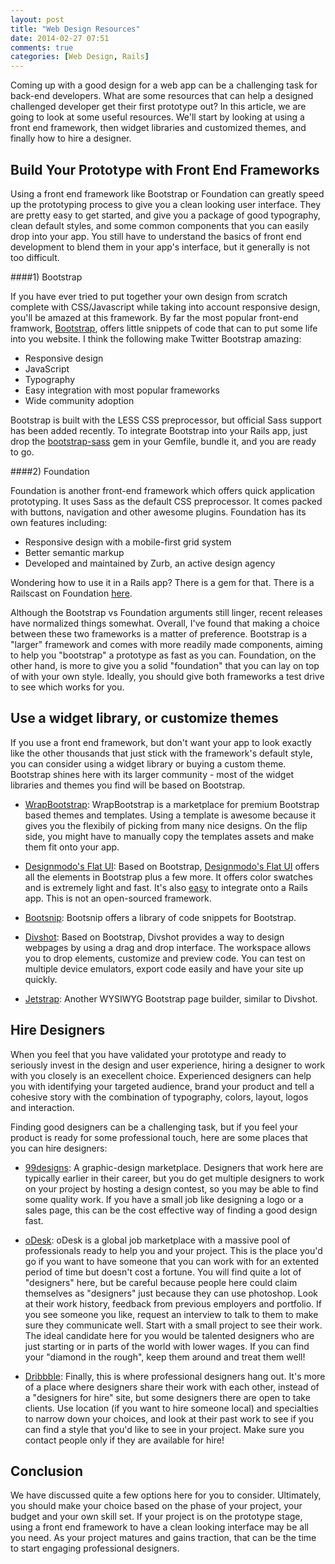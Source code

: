 ```yaml
---
layout: post
title: "Web Design Resources"
date: 2014-02-27 07:51
comments: true
categories: [Web Design, Rails]
---
```


<!-- more -->


Coming up with a good design for a web app can be a challenging task for back-end developers. What are some resources that can help a designed challenged developer get their first prototype out? In this article, we are going to look at some useful resources. We'll start by looking at using a front end framework, then widget libraries and customized themes, and finally how to hire a designer.

Build Your Prototype with Front End Frameworks
---------------------

Using a front end framework like Bootstrap or Foundation can greatly speed up the prototyping process to give you a clean looking user interface. They are pretty easy to get started, and give you a package of good typography, clean default styles, and some common components that you can easily drop into your app. You still have to understand the basics of front end development to blend them in your app's interface, but it generally is not too difficult.

####1) Bootstrap

If you have ever tried to put together your own design from scratch complete with CSS/Javascript while taking into account responsive design, you'll be amazed at this framework. By far the most popular front-end framwork, [Bootstrap](http://getbootstrap.com), offers little snippets of code that can to put some life into you website. I think the following make Twitter Bootstrap amazing:

-  Responsive design
-  JavaScript
-  Typography
-  Easy integration with most popular frameworks
-  Wide community adoption

Bootstrap is built with the LESS CSS preprocessor, but official Sass support has been added recently. To integrate Bootstrap into your Rails app, just drop the [bootstrap-sass](https://github.com/twbs/bootstrap-sass) gem in your Gemfile, bundle it, and you are ready to go.

####2) Foundation

Foundation is another front-end framework which offers quick application prototyping. It uses Sass as the default CSS preprocessor. It comes packed with buttons, navigation and other awesome plugins. Foundation has its own features including:

- Responsive design with a mobile-first grid system
- Better semantic markup
- Developed and maintained by Zurb, an active design agency

Wondering how to use it in a Rails app? There is a gem for that. There is a Railscast on Foundation [here](http://railscasts.com/episodes/417-foundation).

Although the Bootstrap vs Foundation arguments still linger, recent releases have normalized things somewhat. Overall, I've found that making a choice between these two frameworks is a matter of preference. Bootstrap is a "larger" framework and comes with more readily made components, aiming to help you "bootstrap" a prototype as fast as you can. Foundation, on the other hand, is more to give you a solid "foundation" that you can lay on top of with your own style. Ideally, you should give both frameworks a test drive to see which works for you.

Use a widget library, or customize themes
-----------------------------------------

If you use a front end framework, but don't want your app to look exactly like the other thousands that just stick with the framework's default style, you can consider using a widget library or buying a custom theme. Bootstrap shines here with its larger community - most of the widget libraries and themes you find will be based on Bootstrap.

- [WrapBootstrap](https://wrapbootstrap.com/): WrapBootstrap is a marketplace for premium Bootstrap based themes and templates. Using a template is awesome because it gives you the flexibily of picking from many nice designs. On the flip side, you might have to manually copy the templates assets and make them fit onto your app.

- [Designmodo's Flat UI](http://designmodo.com/flat/): Based on Bootstrap, [Designmodo's Flat UI](http://designmodo.com/flat/) offers all the elements in Bootstrap plus a few more. It offers color swatches and is extremely light and fast. It's also [easy](https://github.com/reflection/designmodo-flatuipro-rails) to integrate onto a Rails app. This is not an open-sourced framework.

- [Bootsnip](http://bootsnipp.com/): Bootsnip offers a library of code snippets for Bootstrap.

- [Divshot](http://www.divshot.com/): Based on Bootstrap, Divshot provides a way to design webpages by using a drag and drop interface. The workspace allows you to drop elements, customize and preview code. You can test on multiple device emulators, export code easily and have your site up quickly.

- [Jetstrap](https://jetstrap.com/): Another WYSIWYG Bootstrap page builder, similar to Divshot.

Hire Designers
------------------------

When you feel that you have validated your prototype and ready to seriously invest in the design and user experience, hiring a designer to work with you closely is an execellent choice. Experienced designers can help you with identifying your targeted audience, brand your product and tell a cohesive story with the combination of typography, colors, layout, logos and interaction.

Finding good designers can be a challenging task, but if you feel your product is ready for some professional touch, here are some places that you can hire designers:

- [99designs](http://99designs.com/): A graphic-design marketplace. Designers that work here are typically earlier in their career, but you do get multiple designers to work on your project by hosting a design contest, so you may be able to find some quality work. If you have a small job like designing a logo or a sales page, this can be the cost effective way of finding a good design fast.

- [oDesk](https://www.odesk.com/): oDesk is a global job marketplace with a massive pool of professionals ready to help you and your project. This is the place you'd go if you want to have someone that you can work with for an extented period of time but doesn't cost a fortune. You will find quite a lot of "designers" here, but be careful because people here could claim themselves as "designers" just because they can use photoshop. Look at their work history, feedback from previous employers and portfolio. If you see someone you like, request an interview to talk to them to make sure they communicate well. Start with a small project to see their work. The ideal candidate here for you would be talented designers who are just starting or in parts of the world with lower wages. If you can find your "diamond in the rough", keep them around and treat them well!

- [Dribbble](http://dribbble.com/): Finally, this is where professional designers hang out. It's more of a place where designers share their work with each other, instead of a "designers for hire" site, but some designers there are open to take clients. Use location (if you want to hire someone local) and specialties to narrow down your choices, and look at their past work to see if you can find a style that you'd like to see in your project. Make sure you contact people only if they are available for hire!

Conclusion
----------

We have discussed quite a few options here for you to consider. Ultimately, you should make your choice based on the phase of your project, your budget and your own skill set. If your project is on the prototype stage, using a front end framework to have a clean looking interface may be all you need. As your project matures and gains traction, that can be the time to start engaging professional designers.
